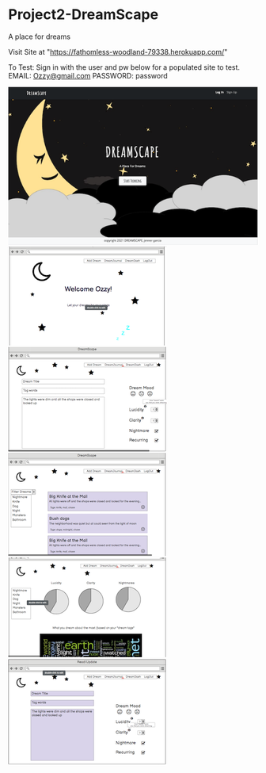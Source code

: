 # Project2-DreamScape
A place for dreams

Visit Site at "https://fathomless-woodland-79338.herokuapp.com/"

To Test: Sign in with the user and pw below for a populated site to test.
EMAIL:  Ozzy@gmail.com
PASSWORD:  password

![DreamApp](./public/assets/dreamscape-landing.png)
![DreamApp](./public/assets/dreams-screenshot-1.png)
![DreamApp](./public/assets/dreams-screenshot-2.png)
![DreamApp](./public/assets/dreams-screenshot-3.png)
![DreamApp](./public/assets/dreams-screenshot-4.png)
![DreamApp](./public/assets/dreams-screenshot-5.png)
